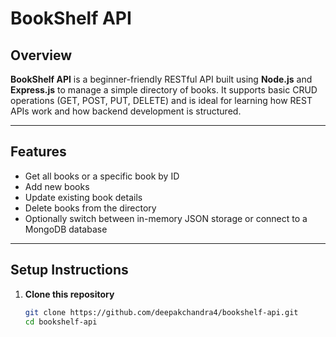 # BookShelf API

## Overview

**BookShelf API** is a beginner-friendly RESTful API built using **Node.js** and **Express.js** to manage a simple directory of books. It supports basic CRUD operations (GET, POST, PUT, DELETE) and is ideal for learning how REST APIs work and how backend development is structured.

---

## Features

- Get all books or a specific book by ID  
- Add new books  
- Update existing book details  
- Delete books from the directory  
- Optionally switch between in-memory JSON storage or connect to a MongoDB database

---

## Setup Instructions

1. **Clone this repository**
   ```bash
   git clone https://github.com/deepakchandra4/bookshelf-api.git
   cd bookshelf-api



